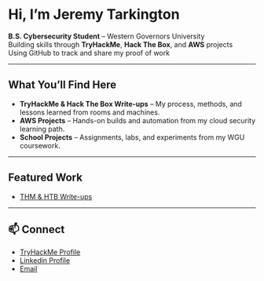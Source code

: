 # Hi, I’m Jeremy Tarkington 

**B.S. Cybersecurity Student** – Western Governors University  
Building skills through **TryHackMe**, **Hack The Box**, and **AWS** projects  
Using GitHub to track and share my proof of work

---

## What You’ll Find Here
- **TryHackMe & Hack The Box Write-ups** – My process, methods, and lessons learned from rooms and machines.  
- **AWS Projects** – Hands-on builds and automation from my cloud security learning path.  
- **School Projects** – Assignments, labs, and experiments from my WGU coursework.

---

## Featured Work
- [THM & HTB Write-ups](https://github.com/jtarkington77/thm-htb-writeups)


---

## 📫 Connect
- [TryHackMe Profile](https://tryhackme.com/p/jtarkington.dev)
- [Linkedin Profile](https://www.linkedin.com/in/jeremy-tarkington-dev/)
- [Email](jtarkington.dev@gmail.com)
